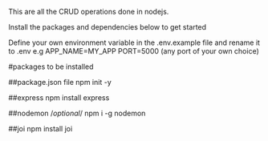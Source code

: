 This are all the CRUD operations done in nodejs. 

Install the packages and dependencies below to get started

Define your own environment variable in the .env.example file and rename it to .env e.g APP_NAME=MY_APP
PORT=5000 (any port of your own choice)

#packages to be installed

##package.json file
npm init -y

##express
npm install express

##nodemon /*optional*/
npm i -g nodemon

##joi
npm install joi

